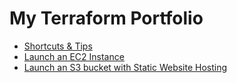 # My Terraform Portfolio


- [Shortcuts & Tips](./shorcuts_tips.md)
- [Launch an EC2 Instance](./launch-ec2.md)
- [Launch an S3 bucket with Static Website Hosting](./launch-s3.md)
